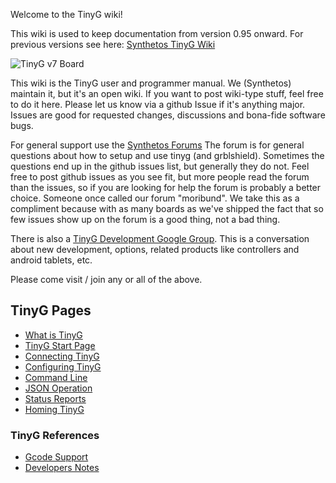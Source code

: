 Welcome to the TinyG wiki!

This wiki is used to keep documentation from version 0.95 onward. For previous versions see here: [Synthetos TinyG Wiki](http://www.synthetos.com/wiki/index.php?title=Projects:TinyG)

![TinyG v7 Board](http://farm9.staticflickr.com/8378/8504469302_d645fcd97c_z.jpg)

This wiki is the TinyG user and programmer manual. We (Synthetos) maintain it, but it's an open wiki. If you want to post wiki-type stuff, feel free to do it here. Please let us know via a github Issue if it's anything major. Issues are good for requested changes, discussions and bona-fide software bugs.

For general support use the [Synthetos Forums](https://www.synthetos.com/forum/tinyg/)
The forum is for general questions about how to setup and use tinyg (and grblshield). Sometimes the questions end up in the github issues list, but generally they do not. Feel free to post github issues as you see fit, but more people read the forum than the issues, so if you are looking for help the forum is probably a better choice. Someone once called our forum "moribund". We take this as a compliment because with as many boards as we've shipped the fact that so few issues show up on the forum is a good thing, not a bad thing.

There is also a [TinyG Development Google Group](https://groups.google.com/forum/?hl=en&fromgroups#!forum/devTinyG). This is a conversation about new development, options, related products like controllers and android tablets, etc.

Please come visit / join any or all of the above.

## TinyG Pages
* [What is TinyG](https://github.com/synthetos/TinyG/wiki/What-is-TinyG)
* [TinyG Start Page](https://github.com/synthetos/TinyG/wiki/TinyG-Start)
* [Connecting TinyG](https://github.com/synthetos/TinyG/wiki/Connecting-TinyG)
* [Configuring TinyG](https://github.com/synthetos/TinyG/wiki/TinyG-Configuration)<br>
* [Command Line](https://github.com/synthetos/TinyG/wiki/TinyG-Command-Line)
* [JSON Operation](https://github.com/synthetos/TinyG/wiki/JSON-Operation)
* [Status Reports](https://github.com/synthetos/TinyG/wiki/Status-Reports)
* [Homing TinyG](https://github.com/synthetos/TinyG/wiki/TinyG-Homing)

### TinyG References
* [Gcode Support](https://github.com/synthetos/TinyG/wiki/TinyG-Gcode-Support)
* [Developers Notes](https://github.com/synthetos/TinyG/wiki/Developer-Notes)